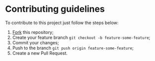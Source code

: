 # Contributing guidelines

To contribute to this project just follow the steps below:

1. [Fork](https://github.com/nagoya-foundation/r-functions-performance/fork) this repository;
2. Create your feature branch `git checkout -b feature-some-feature`;
3. Commit your changes;
4. Push to the branch `git push origin feature-some-feature`;
5. Create a new Pull Request.
